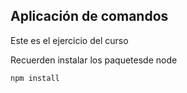 ## Aplicación de comandos

Este es el ejercicio del curso

Recuerden instalar los paquetesde node

````
npm install
````